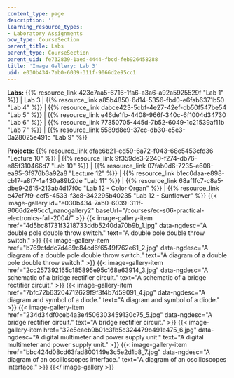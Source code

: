 ```yaml
---
content_type: page
description: ''
learning_resource_types:
- Laboratory Assignments
ocw_type: CourseSection
parent_title: Labs
parent_type: CourseSection
parent_uid: fe732839-1aed-4444-fbcd-feb926458288
title: 'Image Gallery: Lab 3'
uid: e030b434-7ab0-6039-311f-9066d2e95cc1
---
```


**Labs:** {{% resource_link 423c7aa5-6716-1fa6-a3a6-a92a5925529f "Lab 1" %}} | Lab 3 | {{% resource_link a85b4850-6d14-5356-fbd0-e6fab6371b50 "Lab 4" %}} | {{% resource_link dabce423-5cbf-4e27-42ef-db50f547be54 "Lab 5" %}} | {{% resource_link e46de1fb-4408-966f-340c-6f1004d34730 "Lab 6" %}} | {{% resource_link 77350705-445d-7b52-6049-1c21539af11b "Lab 7" %}} | {{% resource_link 5589d8e9-37cc-db30-e5e3-0a28025e491c "Lab 9" %}}

**Projects:** {{% resource_link dfae6b21-ed59-6a72-f043-68e5453cfd36 "Lecture 10" %}} | {{% resource_link 9f359de3-2240-f274-db76-e85f310466d7 "Lab 10" %}} | {{% resource_link 07fab0d6-7235-e608-ea95-3f976b3a92a8 "Lecture 12" %}} | {{% resource_link b1ec0daa-e898-cb17-a8f7-1a430a89b2de "Lab 11" %}} | {{% resource_link 68af1fc7-c8a5-dbe9-2615-213ab4d17f0c "Lab 12 - Color Organ" %}} | {{% resource_link e47ef7f9-cef5-4533-f3c8-342295b40235 "Lab 12 - Sunflower" %}}
{{< image-gallery id="e030b434-7ab0-6039-311f-9066d2e95cc1_nanogallery2" baseUrl="/courses/ec-s06-practical-electronics-fall-2004/" >}}
{{< image-gallery-item href="4d5bc81731f3218733ddb5240da70b9b_1.jpg" data-ngdesc="A double pole double throw switch." text="A double pole double throw switch." >}}
{{< image-gallery-item href="b769cfddc7d489c84cd6f6549f762e61_2.jpg" data-ngdesc="A diagram of a double pole double throw switch." text="A diagram of a double pole double throw switch." >}}
{{< image-gallery-item href="2cc257392165c185895e95c168e63914_3.jpg" data-ngdesc="A schematic of a bridge rectifier circuit." text="A schematic of a bridge rectifier circuit." >}}
{{< image-gallery-item href="7bfc72b63204712629f9f3f4b7d59091_4.jpg" data-ngdesc="A diagram and symbol of a diode." text="A diagram and symbol of a diode." >}}
{{< image-gallery-item href="234d34df0ceb4a3e4506303459130c75_5.jpg" data-ngdesc="A bridge rectifier circuit." text="A bridge rectifier circuit." >}}
{{< image-gallery-item href="32e5eaeb9b01c3fb5c324479b491e475_6.jpg" data-ngdesc="A digital multimeter and power supply unit." text="A digital multimeter and power supply unit." >}}
{{< image-gallery-item href="bbc424d08cd63fad800149e3c5e2d1b8_7.jpg" data-ngdesc="A diagram of an oscilloscopes interface." text="A diagram of an oscilloscopes interface." >}}
{{</ image-gallery >}}